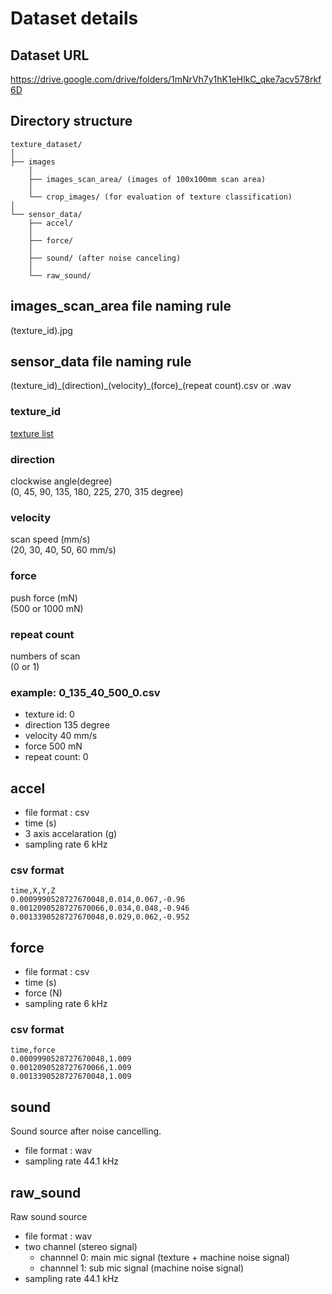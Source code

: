 # Dataset details

## Dataset URL
https://drive.google.com/drive/folders/1mNrVh7y1hK1eHlkC_qke7acv578rkf6D

## Directory structure
```
texture_dataset/
│
├── images
    │
    ├── images_scan_area/ (images of 100x100mm scan area)
    │
    └── crop_images/ (for evaluation of texture classification)
│
└── sensor_data/
    ├── accel/
    │
    ├── force/
    │
    ├── sound/ (after noise canceling)
    │
    └── raw_sound/
```

## images_scan_area file naming rule
(texture_id).jpg

## sensor_data file naming rule
(texture_id)\_(direction)\_(velocity)\_(force)\_(repeat count).csv or .wav

### texture_id
[texture list](https://docs.google.com/spreadsheets/d/1ZQ6jQgE8iEozCCI4KmeYy866WPxxT0qG2Sy3mrofjE4/edit?usp=sharing)

### direction
clockwise angle(degree)  
(0, 45, 90, 135, 180, 225, 270, 315 degree)

### velocity
scan speed (mm/s)  
(20, 30, 40, 50, 60 mm/s)

### force
push force (mN)  
(500 or 1000 mN)

### repeat count
numbers of scan  
(0 or 1)

### example: 0_135_40_500_0.csv  
- texture id: 0
- direction 135 degree
- velocity 40 mm/s
- force 500 mN
- repeat count: 0

## accel
- file format : csv
- time (s)
- 3 axis accelaration (g)
- sampling rate 6 kHz
### csv format
```
time,X,Y,Z
0.0009990528727670048,0.014,0.067,-0.96
0.0012090528727670066,0.034,0.048,-0.946
0.0013390528727670048,0.029,0.062,-0.952
```

## force 
- file format : csv
- time (s)
- force (N)
- sampling rate 6 kHz
### csv format
```
time,force
0.0009990528727670048,1.009
0.0012090528727670066,1.009
0.0013390528727670048,1.009
```

## sound
Sound source after noise cancelling.
- file format : wav
- sampling rate 44.1 kHz

## raw_sound
Raw sound source
- file format : wav
- two channel (stereo signal)
    - channnel 0: main mic signal (texture + machine noise signal)
    - channnel 1: sub mic signal (machine noise signal)
- sampling rate 44.1 kHz
